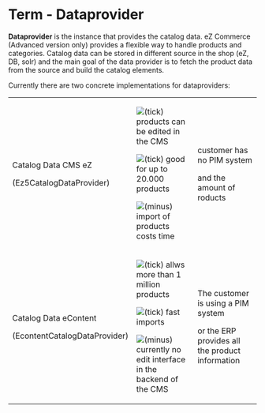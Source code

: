 #  Term - Dataprovider 

**Dataprovider** is the instance that provides the catalog data. eZ Commerce (Advanced version only) provides a flexible way to handle products and categories. Catalog data can be stored in different source in the shop (eZ, DB, solr) and the main goal of the data provider is to fetch the product data from the source and build the catalog elements.

Currently there are two concrete implementations for dataproviders:

<table>
<tbody>
<tr>
<td><p>Catalog Data CMS eZ</p>
<p>(Ez5CatalogDataProvider)</p></td>
<td><p><img src="images/icons/emoticons/check.png" class="emoticon emoticon-tick" alt="(tick)" />  products can be edited in the CMS</p>
<p><img src="images/icons/emoticons/check.png" class="emoticon emoticon-tick" alt="(tick)" />  good for up to 20.000 products</p>
<p><img src="images/icons/emoticons/forbidden.png" class="emoticon emoticon-minus" alt="(minus)" /> import of products costs time</p></td>
<td><p>customer has no PIM system</p>
<p>and the amount of roducts</p></td>
</tr>
<tr>
<td><p>Catalog Data eContent</p>
<p>(EcontentCatalogDataProvider)</p></td>
<td><p><img src="images/icons/emoticons/check.png" class="emoticon emoticon-tick" alt="(tick)" /> allws more than 1 million products</p>
<p><img src="images/icons/emoticons/check.png" class="emoticon emoticon-tick" alt="(tick)" /> fast imports</p>
<p><img src="images/icons/emoticons/forbidden.png" class="emoticon emoticon-minus" alt="(minus)" /> currently no edit interface in the backend of the CMS</p></td>
<td><p>The customer is using a PIM system</p>
<p>or the ERP provides all the product information</p></td>
</tr>
</tbody>
</table>
